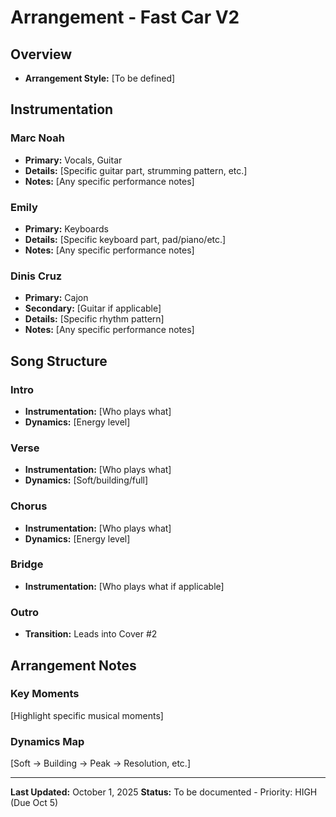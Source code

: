 # Arrangement - Fast Car V2

## Overview
- **Arrangement Style:** [To be defined]

## Instrumentation

### Marc Noah
- **Primary:** Vocals, Guitar
- **Details:** [Specific guitar part, strumming pattern, etc.]
- **Notes:** [Any specific performance notes]

### Emily
- **Primary:** Keyboards
- **Details:** [Specific keyboard part, pad/piano/etc.]
- **Notes:** [Any specific performance notes]

### Dinis Cruz
- **Primary:** Cajon
- **Secondary:** [Guitar if applicable]
- **Details:** [Specific rhythm pattern]
- **Notes:** [Any specific performance notes]

## Song Structure

### Intro
- **Instrumentation:** [Who plays what]
- **Dynamics:** [Energy level]

### Verse
- **Instrumentation:** [Who plays what]
- **Dynamics:** [Soft/building/full]

### Chorus
- **Instrumentation:** [Who plays what]
- **Dynamics:** [Energy level]

### Bridge
- **Instrumentation:** [Who plays what if applicable]

### Outro
- **Transition:** Leads into Cover #2

## Arrangement Notes

### Key Moments
[Highlight specific musical moments]

### Dynamics Map
[Soft → Building → Peak → Resolution, etc.]

---

**Last Updated:** October 1, 2025
**Status:** To be documented - Priority: HIGH (Due Oct 5)
